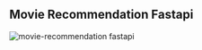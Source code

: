 ## Movie Recommendation Fastapi

<img src="./image/example.png" alt="movie-recommendation fastapi">
